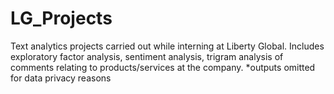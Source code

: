 # LG_Projects
Text analytics projects carried out while interning at Liberty Global. Includes exploratory factor analysis, sentiment analysis, trigram analysis of comments relating to products/services at the company. *outputs omitted for data privacy reasons
